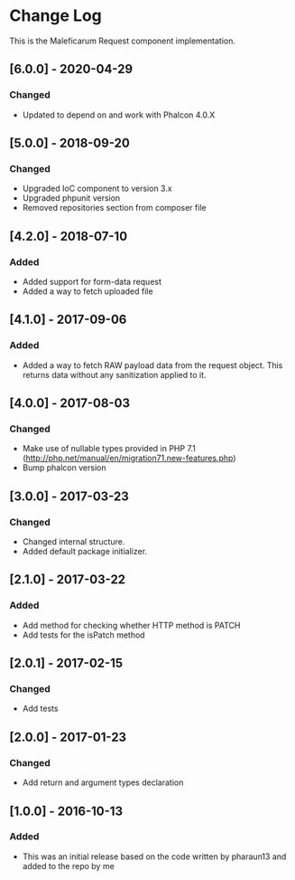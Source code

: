 # Change Log
This is the Maleficarum Request component implementation. 

## [6.0.0] - 2020-04-29
### Changed
- Updated to depend on and work with Phalcon 4.0.X

## [5.0.0] - 2018-09-20   
### Changed   
- Upgraded IoC component to version 3.x  
- Upgraded phpunit version  
- Removed repositories section from composer file  

## [4.2.0] - 2018-07-10
### Added
- Added support for form-data request
- Added a way to fetch uploaded file

## [4.1.0] - 2017-09-06
### Added
- Added a way to fetch RAW payload data from the request object. This returns data without any sanitization applied to it.

## [4.0.0] - 2017-08-03
### Changed
- Make use of nullable types provided in PHP 7.1 (http://php.net/manual/en/migration71.new-features.php)
- Bump phalcon version

## [3.0.0] - 2017-03-23
### Changed
- Changed internal structure.
- Added default package initializer.

## [2.1.0] - 2017-03-22
### Added
- Add method for checking whether HTTP method is PATCH
- Add tests for the isPatch method

## [2.0.1] - 2017-02-15
### Changed
- Add tests

## [2.0.0] - 2017-01-23
### Changed
- Add return and argument types declaration

## [1.0.0] - 2016-10-13
### Added
- This was an initial release based on the code written by pharaun13 and added to the repo by me
